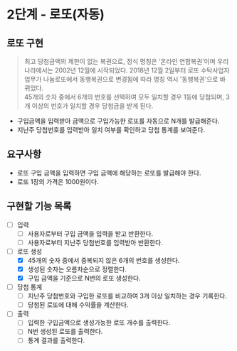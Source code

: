# 2단계 - 로또(자동)

## 로또 구현
> 최고 당첨금액의 제한이 없는 복권으로, 정식 명칭은 ‘온라인 연합복권’이며 우리나라에서는 2002년 12월에 시작되었다. 
> 2018년 12월 2일부터 로또 수탁사업자 업무가 나눔로또에서 동행복권으로 변경됨에 따라 명칭 역시 '동행복권'으로 바뀌었다.
> <br/>
> 45개의 숫자 중에서 6개의 번호를 선택하여 모두 일치할 경우 1등에 당첨되며, 3개 이상의 번호가 일치할 경우 당첨금을 받게 된다.

- 구입금액을 입력받아 금액으로 구입가능한 로또를 자동으로 N개를 발급해준다.</br>
- 지난주 당첨번호를 입력받아 일치 여부를 확인하고 당첨 통계를 보여준다.

## 요구사항
- 로또 구입 금액을 입력하면 구입 금액에 해당하는 로또를 발급해야 한다.
- 로또 1장의 가격은 1000원이다.

## 구현할 기능 목록
- [ ] 입력
    - [ ] 사용자로부터 구입 금액을 입력을 받고 반환한다.
    - [ ] 사용자로부터 지난주 당첨번호를 입력받아 반환한다.
- [ ] 로또 생성
    - [x] 45개의 숫자 중에서 중복되지 않은 6개의 번호를 생성한다.
    - [x] 생성된 숫자는 오름차순으로 정렬한다.
    - [x] 구입 금액을 기준으로 N번의 로또 생성한다.
- [ ] 당첨 통계
  - [ ] 지난주 당첨번호와 구입한 로또를 비교하여 3개 이상 일치하는 경우 기록한다.
  - [ ] 당첨된 로또에 대해 수익률을 계산한다.
- [ ] 출력
  - [ ] 입력한 구입금액으로 생성가능한 로또 개수를 출력한다. 
  - [ ] N번 생성된 로또를 출력한다.
  - [ ] 통계 결과를 출력한다.